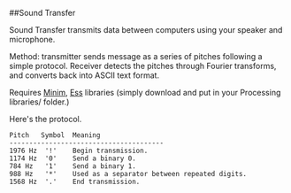 ##Sound Transfer

Sound Transfer transmits data between computers using your speaker and microphone.

Method: transmitter sends message as a series of pitches following a simple protocol. Receiver detects the pitches through Fourier transforms, and converts back into ASCII text format.

Requires [Minim](http://code.compartmental.net/tools/minim/), [Ess](http://www.tree-axis.com/Ess/download.html) libraries (simply download and put in your Processing libraries/ folder.)

Here's the protocol.

	Pitch	Symbol	Meaning
	---------------------------------------
	1976 Hz	 '!'	Begin transmission.
	1174 Hz  '0'	Send a binary 0.
	784 Hz	 '1'	Send a binary 1.
	988 Hz	 '*'	Used as a separator between repeated digits.
	1568 Hz	 '.'	End transmission.
